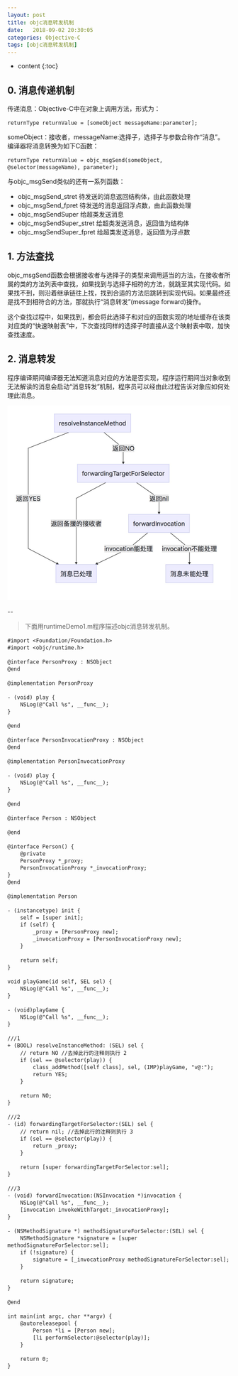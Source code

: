 ```yaml
---
layout: post
title: objc消息转发机制
date:   2018-09-02 20:30:05
categories: Objective-C
tags: [objc消息转发机制]
---
```

* content
{:toc}

## 0. 消息传递机制
传递消息：Objective-C中在对象上调用方法，形式为：
```
returnType returnValue = [someObject messageName:parameter];
```
someObject：接收者，messageName:选择子，选择子与参数合称作“消息”。
编译器将消息转换为如下C函数：
```
returnType returnValue = objc_msgSend(someObject, @selector(messageName), parameter);
```
与objc_msgSend类似的还有一系列函数：
* objc_msgSend_stret 待发送的消息返回结构体，由此函数处理
* objc_msgSend_fpret 待发送的消息返回浮点数，由此函数处理
* objc_msgSendSuper  给超类发送消息
* objc_msgSendSuper_stret  给超类发送消息，返回值为结构体
* objc_msgSendSuper_fpret  给超类发送消息，返回值为浮点数


## 1. 方法查找
objc_msgSend函数会根据接收者与选择子的类型来调用适当的方法，在接收者所属的类的方法列表中查找，如果找到与选择子相符的方法，就跳至其实现代码。如果找不到，则沿着继承链往上找，找到合适的方法后跳转到实现代码。如果最终还是找不到相符合的方法，那就执行“消息转发”(message forward)操作。

这个查找过程中，如果找到，都会将此选择子和对应的函数实现的地址缓存在该类对应类的“快速映射表”中，下次查找同样的选择子时直接从这个映射表中取，加快查找速度。

## 2. 消息转发
程序编译期间编译器无法知道消息对应的方法是否实现，程序运行期间当对象收到无法解读的消息会启动“消息转发”机制，程序员可以经由此过程告诉对象应如何处理此消息。

![Picture loading](/media/objc_msg_forward.jpg)

--

>下面用runtimeDemo1.m程序描述objc消息转发机制。

```
#import <Foundation/Foundation.h>
#import <objc/runtime.h>

@interface PersonProxy : NSObject
@end

@implementation PersonProxy

- (void) play {
    NSLog(@"Call %s", __func__);
}

@end

@interface PersonInvocationProxy : NSObject
@end

@implementation PersonInvocationProxy

- (void) play {
    NSLog(@"Call %s", __func__);
}

@end

@interface Person : NSObject

@end

@interface Person() {
    @private
    PersonProxy *_proxy;
    PersonInvocationProxy *_invocationProxy;
}
@end

@implementation Person

- (instancetype) init {
    self = [super init];
    if (self) {
        _proxy = [PersonProxy new];
        _invocationProxy = [PersonInvocationProxy new];
    }

    return self;
}

void playGame(id self, SEL sel) {
    NSLog(@"Call %s", __func__);
}

- (void)playGame {
    NSLog(@"Call %s", __func__);
}

///1
+ (BOOL) resolveInstanceMethod: (SEL) sel {
    // return NO //去掉此行的注释则执行 2
    if (sel == @selector(play)) {
        class_addMethod([self class], sel, (IMP)playGame, "v@:");
        return YES;
    }

    return NO;
}

///2
- (id) forwardingTargetForSelector:(SEL) sel {
    // return nil; //去掉此行的注释则执行 3
    if (sel == @selector(play)) {
        return _proxy; 
    }

    return [super forwardingTargetForSelector:sel];
}

///3
- (void) forwardInvocation:(NSInvocation *)invocation {
    NSLog(@"Call %s", __func__);
    [invocation invokeWithTarget:_invocationProxy];
}

- (NSMethodSignature *) methodSignatureForSelector:(SEL) sel {
    NSMethodSignature *signature = [super methodSignatureForSelector:sel];
    if (!signature) {
        signature = [_invocationProxy methodSignatureForSelector:sel];
    }

    return signature;
}

@end

int main(int argc, char **argv) {
    @autoreleasepool {
        Person *li = [Person new];
        [li performSelector:@selector(play)];
    }

    return 0;
}
```

